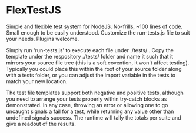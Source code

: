 # FlexTestJS
Simple and flexible test system for NodeJS. No-frills, ~100 lines of code. Small enough to be easily understood. Customize the run-tests.js file to suit your needs. Plugins welcome.

Simply run 'run-tests.js' to execute each file under ./tests/ . Copy the template under the respository ./tests/ folder and name it such that it mirrors your source file tree (this is a soft covention, it won't affect testing). Typically you could place this within the root of your source folder along with a tests folder, or you can adjust the import variable in the tests to match your new location.

The test file templates support both negative and positive tests, although you need to arrange your tests properly within try-catch blocks as demonstrated. In any case, throwing an error or allowing one to go uncaught signals a fail for a test, while returning any value other than undefined signals success. The runtime will tally the totals per suite and give a readout of the results.
